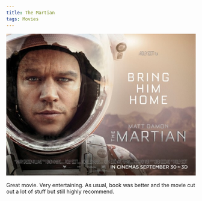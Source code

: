 ```yaml
---
title: The Martian
tags: Movies
---
```


![](/assets/posts/2015/the-martian.jpg)

Great movie. Very entertaining. As usual, book was better and the movie cut out a lot of stuff but still highly recommend.
